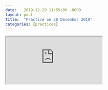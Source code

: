 ```yaml
---
date:   2019-12-29 11:59:00 -0000
layout: post
title:  "Practice on 28 December 2019"
categories: [practices]
---
```

<iframe src="https://www.youtube.com/embed/kPzUiGcyyO4?rel=0" allowfullscreen="allowfullscreen"></iframe>
